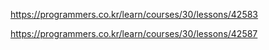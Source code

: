 https://programmers.co.kr/learn/courses/30/lessons/42583

https://programmers.co.kr/learn/courses/30/lessons/42587